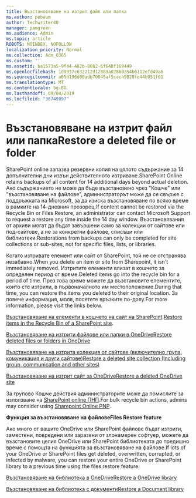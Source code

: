 ```yaml
---
title: Възстановяване на изтрит файл или папка
ms.author: pebaum
author: Techwriter40
manager: pamgreen
ms.audience: Admin
ms.topic: article
ROBOTS: NOINDEX, NOFOLLOW
localization_priority: Normal
ms.collection: Adm_O365
ms.custom: ''
ms.assetid: ba1573a5-9f44-482b-8082-6f648f169449
ms.openlocfilehash: 1d9937c632212d12883a02860354b6112efd49a6
ms.sourcegitcommit: a65d196d00adb70045af5caca9828fe44b951f61
ms.translationtype: MT
ms.contentlocale: bg-BG
ms.lasthandoff: 09/04/2019
ms.locfileid: "36749897"
---
```

# <a name="restore-a-deleted-file-or-folder"></a><span data-ttu-id="32114-102">Възстановяване на изтрит файл или папка</span><span class="sxs-lookup"><span data-stu-id="32114-102">Restore a deleted file or folder</span></span>

<span data-ttu-id="32114-103">SharePoint online запазва резервни копия на цялото съдържание за 14 допълнителни дни извън действителното изтриване.</span><span class="sxs-lookup"><span data-stu-id="32114-103">SharePoint Online retains backups of all content for 14 additional days beyond actual deletion.</span></span> <span data-ttu-id="32114-104">Ако съдържанието не може да бъде възстановено чрез "Кошче" или "възстановяване на файлове", администраторът може да се свърже с поддръжката на Microsoft, за да изиска възстановяване по всяко време в рамките на 14-дневния прозорец.</span><span class="sxs-lookup"><span data-stu-id="32114-104">If content cannot be restored via the Recycle Bin or Files Restore, an administrator can contact Microsoft Support to request a restore any time inside the 14 day window.</span></span> <span data-ttu-id="32114-105">Възстановявания от архиви могат да бъдат завършени само за колекции от сайтове или под-сайтове, а не за конкретни файлове, списъци или библиотеки.</span><span class="sxs-lookup"><span data-stu-id="32114-105">Restorations from backups can only be completed for site collections or sub-sites, not for specific files, lists, or libraries.</span></span>

<span data-ttu-id="32114-106">Когато изтривате елемент или сайт от SharePoint, той не се отстранява незабавно.</span><span class="sxs-lookup"><span data-stu-id="32114-106">When you delete an item or site from Sharepoint, it isn't immediately removed.</span></span> <span data-ttu-id="32114-107">Изтритите елементи влизат в кошчето за определен период от време.</span><span class="sxs-lookup"><span data-stu-id="32114-107">Deleted items go into the recycle bin for a period of time.</span></span> <span data-ttu-id="32114-108">През това време можете да възстановите елементите, които сте изтрили, в първоначалното им местоположение.</span><span class="sxs-lookup"><span data-stu-id="32114-108">During that time, you can restore the items you deleted to their original location.</span></span> <span data-ttu-id="32114-109">За повече информация, моля, посетете връзките по-долу.</span><span class="sxs-lookup"><span data-stu-id="32114-109">For more information, please visit the links below.</span></span>

<span data-ttu-id="32114-110">[Възстановяване на елементи в кошчето на сайт на SharePoint](https://support.office.com/article/restore-deleted-items-from-the-site-collection-recycle-bin-5fa924ee-16d7-487b-9a0a-021b9062d14b).</span><span class="sxs-lookup"><span data-stu-id="32114-110">[Restore items in the Recycle Bin of a SharePoint site](https://support.office.com/article/restore-deleted-items-from-the-site-collection-recycle-bin-5fa924ee-16d7-487b-9a0a-021b9062d14b).</span></span>

[<span data-ttu-id="32114-111">Възстановяване на изтрити файлове или папки в OneDrive</span><span class="sxs-lookup"><span data-stu-id="32114-111">Restore deleted files or folders in OneDrive</span></span>](https://support.office.com/article/Restore-deleted-files-or-folders-in-OneDrive-949ada80-0026-4db3-a953-c99083e6a84f)

[<span data-ttu-id="32114-112">Възстановяване на изтрита колекция от сайтове (включително група, комуникация и други сайтове)</span><span class="sxs-lookup"><span data-stu-id="32114-112">Restore a deleted site collection (Including group, communication and other sites)</span></span>](https://docs.microsoft.com/sharepoint/restore-deleted-site-collection)

[<span data-ttu-id="32114-113">Възстановяване на изтрит сайт за OneDrive</span><span class="sxs-lookup"><span data-stu-id="32114-113">Restore a deleted OneDrive site</span></span>](https://docs.microsoft.com/onedrive/restore-deleted-onedrive)

<span data-ttu-id="32114-114">За групово Кошче действия администраторите може да помислите за използване на [SharePoint online ПНП](https://docs.microsoft.com/powershell/sharepoint/sharepoint-pnp/sharepoint-pnp-cmdlets?view=sharepoint-ps).</span><span class="sxs-lookup"><span data-stu-id="32114-114">For bulk recycle bin actions, admins may consider using [Sharepoint Online PNP](https://docs.microsoft.com/powershell/sharepoint/sharepoint-pnp/sharepoint-pnp-cmdlets?view=sharepoint-ps).</span></span>

<span data-ttu-id="32114-115">**Функция за възстановяване на файлове**</span><span class="sxs-lookup"><span data-stu-id="32114-115">**Files Restore feature**</span></span>

<span data-ttu-id="32114-116">Ако много от вашите OneDrive или SharePoint файлове бъдат изтрити, заместени, повредени или заразени от злонамерен софтуер, можете да възстановите целия OneDrive или SharePoint библиотеката до предишно време с помощта на функцията за възстановяване на файлове.</span><span class="sxs-lookup"><span data-stu-id="32114-116">If lots of your OneDrive or SharePoint files get deleted, overwritten, corrupted, or infected by malware, you can restore your entire OneDrive or SharePoint library to a previous time using the files restore feature.</span></span>

[<span data-ttu-id="32114-117">Възстановяване на библиотека в OneDrive</span><span class="sxs-lookup"><span data-stu-id="32114-117">Restore a OneDrive library</span></span>](https://support.office.com/article/restore-your-onedrive-fa231298-759d-41cf-bcd0-25ac53eb8a15)

[<span data-ttu-id="32114-118">Възстановяване на библиотека с документи</span><span class="sxs-lookup"><span data-stu-id="32114-118">Restore a Document library</span></span>](https://support.office.com/article/restore-a-document-library-317791c3-8bd0-4dfd-8254-3ca90883d39a)

